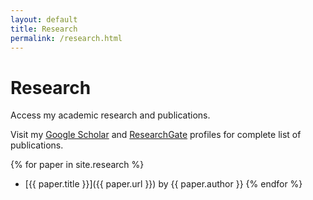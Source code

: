 ```yaml
---
layout: default
title: Research
permalink: /research.html
---
```


# Research

Access my academic research and publications.

<p>
  Visit my <a href="https://tinyurl.com/dili-gs-publications">Google Scholar</a> and
  <a href="https://tinyurl.com/dili-rg-publications">ResearchGate</a> profiles for complete list of publications.
</p>

{% for paper in site.research %}
- [{{ paper.title }}]({{ paper.url }}) by {{ paper.author }}
{% endfor %}